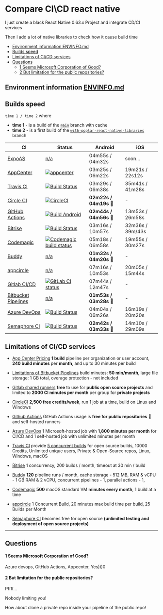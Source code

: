 # Compare CI\CD react native

I just create a black React Native 0.63.x Project and integrate CD/CI services

Then I add a lot of native libraries to check how it cause build time


<!-- START doctoc generated TOC please keep comment here to allow auto update -->
<!-- DON'T EDIT THIS SECTION, INSTEAD RE-RUN doctoc TO UPDATE -->


- [Environment information ENVINFO.md](#environment-information-envinfomd)
- [Builds speed](#builds-speed)
- [Limitations of CI/CD services](#limitations-of-cicd-services)
- [Questions](#questions)
    - [1 Seems Microsoft Corporation of Good?](#1-seems-microsoft-corporation-of-good)
    - [2 But limitation for the public repositories?](#2-but-limitation-for-the-public-repositories)

<!-- END doctoc generated TOC please keep comment here to allow auto update -->


## Environment information [ENVINFO.md](ENVINFO.md) 

## Builds speed

 `time 1 / time 2` where

 - **time 1** - is a build of the [`main`](https://github.com/retyui/react-native-ci-cd-compare) branch with cache
 - **time 2** - is a first build of the [`with-poplar-react-native-libraries`](https://github.com/retyui/react-native-ci-cd-compare/pull/1) branch 


| CI | Status | Android | iOS |
|---|---|---|---|
| [ExpoAS](https://expo.dev/eas) | [n/a](https://expo.dev/accounts/retyui/projects/react-native-ci-cd-compare/builds) | 04m55s / 04m32s | soon... |
| [AppCenter](https://appcenter.ms/) | [![appcenter](https://build.appcenter.ms/v0.1/apps/160707ba-61e6-4bca-a26c-a9e6927ae70a/branches/main/badge)](https://appcenter.ms/users/offantik/apps/Android-CI-CD-test/build/branches/main) | 03m25s / 06m22s | 19m21s / 22s12s |
| [Travis CI](https://docs.travis-ci.com/user/languages/android/) | [![Build Status](https://travis-ci.com/retyui/react-native-ci-cd-compare.svg?branch=main)](https://app.travis-ci.com/github/retyui/react-native-ci-cd-compare) | 03m29s / 06m38s | 35m41s / 41m28s |
| [Circle CI](https://circleci.com/circleci-react/) | [![CircleCI](https://circleci.com/gh/retyui/react-native-ci-cd-compare.svg?style=svg)](https://circleci.com/gh/retyui/react-native-ci-cd-compare) | **02m22s / 04m19s** 🚀 | - |
| [GitHub Actions](https://github.com/features/actions) | [![Build Android](https://github.com/retyui/react-native-ci-cd-compare/workflows/Build%20Android/badge.svg)](https://github.com/retyui/react-native-ci-cd-compare/actions/) | **02m44s / 04m56s** 🚀 | 13m53s / 26m58s |
| [Bitrise](https://devcenter.bitrise.io/getting-started/getting-started-with-react-native-apps/) | [![Build Status](https://app.bitrise.io/app/6763bd2429233088/status.svg?token=4XQvHAYUO0CNdNq683DupA)](https://app.bitrise.io/app/6763bd2429233088) | 03m16s / 10m57s | 32m36s / 39m/43s |
| [Codemagic](https://codemagic.io/react-native-continuous-integration/) | [![Codemagic build status](https://api.codemagic.io/apps/5f9d65de4758a77daf27b4d4/react-native-android/status_badge.svg)](https://codemagic.io/apps/5f9d65de4758a77daf27b4d4/react-native-android/latest_build) | 05m18s / 06m58s | 19m55s / 30m27s |
| [Buddy](https://buddy.works/docs/quickstart/react-native) | [n/a](https://app.buddy.works/offantik/react-native-ci-cd-compare/pipelines) | **01m32s / 04m20s** 🚀 | - |
| [appcircle](https://appcircle.io/blog/guide-to-automated-mobile-ci-cd-for-react-native-appcircle/) | [n/a](https://my.appcircle.io/build/detail/f552b6ad-96fd-43fe-bffc-55f4268ee0d4) | 07m16s / 10m53s | 20m05s / 15m44s |
| [Gitlab CI/CD](https://docs.gitlab.com/ee/ci/) | [![GitLab CI status](https://gitlab.com/retyui/react-native-ci-cd-compare/badges/main/pipeline.svg)](https://gitlab.com/retyui/react-native-ci-cd-compare/-/jobs) | 07m44s / 12m47s | - |
| [Bitbucket Pipelines](https://bitbucket.org/product/ru/features/pipelines) | [n/a](https://bitbucket.org/retyui/react-native-ci-cd-compare/addon/pipelines/home) | **01m53s / 03m28s** 🚀 | - |
| [Azure DevOps](https://techcommunity.microsoft.com/t5/windows-dev-appconsult/using-azure-devops-to-create-a-ci-cd-pipeline-for-an-android/ba-p/1094422) | [![Build Status](https://dev.azure.com/retyui/react-native-ci-cd-compare/_apis/build/status/retyui.react-native-ci-cd-compare?branchName=refs%2Fpull%2F1%2Fmerge)](https://dev.azure.com/retyui/react-native-ci-cd-compare/_build/latest?definitionId=1&branchName=refs%2Fpull%2F1%2Fmerge) | 04m04s / 06m26s | 16m19s / 20m20s |
| [Semaphore CI](https://semaphoreci.com/) | [![Build Status](https://retyui.semaphoreci.com/badges/iOS-react-native-ci-cd-compare/branches/main.svg)](https://retyui.semaphoreci.com/projects/react-native-ci-cd-compare) | **02m42s / 03m33s** 🚀 | 14m10s / 29m09s |

## Limitations of CI/CD services

- [App Center Pricing](https://docs.microsoft.com/en-us/appcenter/general/pricing#the-free-tier) **1 build** pipeline per organization or user account, **240 build minutes** per **month**, and up to 30 minutes per build

- [Limitations of Bitbucket Pipelines](https://support.atlassian.com/bitbucket-cloud/docs/limitations-of-bitbucket-pipelines/) build minutes: **50 min/month**, large file storage: 1 GB total, overage protection - not included

- [Gitlab shared runners](https://docs.gitlab.com/ee/user/gitlab_com/#shared-runners) **free** to use for **public open source projects** and limited to **2000 CI minutes per month** per group for **private projects**

- [CircleCI](https://circleci.com/pricing/) **2,500 free credits/week**, run 1 job at a time, build on Linux and Windows

- [Github Actions](https://docs.github.com/en/free-pro-team@latest/github/setting-up-and-managing-billing-and-payments-on-github/about-billing-for-github-actions#about-billing-for-github-actions) GitHub Actions usage is **free for public repositories** 🚀 and self-hosted runners

- [Azure DevOps](https://azure.microsoft.com/en-us/pricing/details/devops/azure-devops-services/) 1 Microsoft-hosted job with **1,800 minutes per month** for CI/CD and 1 self-hosted job with unlimited minutes per month

- [Travis CI](https://travis-ci.com/account/plan?billingStep=1)  provide [5 concurrent builds](https://twitter.com/travisci/status/651856122559774722) for open source builds, 10000 Credits, Unlimited unique users, Private & Open-Source repos, Linux, Windows, macOS

- [Bitrise](https://www.bitrise.io/pricing) 1 concurrency, 200 builds / month, timeout at 30 min / build

- [Buddy](https://buddy.works/pricing) **120** pipeline runs / month, cache storage - 512 MB, RAM & vCPU - 1 GB RAM & 2 vCPU, concurrent pipelines - 1, parallel actions - 1, 

- [Codemagic](https://codemagic.io/pricing/) **500** macOS standard VM **minutes every month**, 1 build at a time

- [appcircle](https://appcircle.io/pricing/) 1 Concurrent Build, 20 minutes max build time per build, 25 Builds per Month

- [Semaphore CI](https://semaphoreci.com/blog/2014/08/14/semaphore-gets-free.html) becomes free for open source **(unlimited testing and deployment of open source projects)**

---


## Questions

#### 1 Seems Microsoft Corporation of Good?

Azure devops, GitHub Actions, Appcenter, Yes)))0

#### 2 But limitation for the public repositories? 

Pffff... 

Nobody limiting you!

How about clone a private repo inside your pipeline of the public repo!
